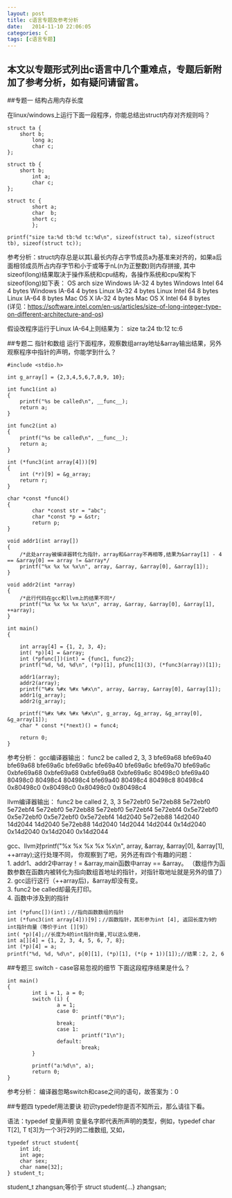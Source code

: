 ```yaml
---
layout: post
title: c语言专题及参考分析
date:   2014-11-10 22:06:05
categories: C
tags: [c语言专题]
---
```


本文以专题形式列出c语言中几个重难点，专题后新附加了参考分析，如有疑问请留言。
---
<!--more-->

##专题一 结构占用内存长度

在linux/windows上运行下面一段程序，你能总结出struct内存对齐规则吗？
```
struct ta {
	short b;
        long a;
        char c;
};

struct tb {
	short b;
        int a;
        char c;
};

struct tc {
        short a;
        char  b;
        short c;
        };

printf("size ta:%d tb:%d tc:%d\n", sizeof(struct ta), sizeof(struct tb), sizeof(struct tc));
```
参考分析：struct内存总是以其L最长内存占字节成员a为基准来对齐的，如果a后面相邻成员所占内存字节和小于或等于nL(n为正整数)则内存拼接,
其中sizeof(long)结果取决于操作系统和cpu结构，各操作系统和cpu架构下sizeof(long)如下表：
 OS           arch           size
Windows       IA-32        4 bytes
Windows       Intel 64     4 bytes
Windows       IA-64        4 bytes
Linux         IA-32        4 bytes
Linux         Intel 64     8 bytes
Linux         IA-64        8 bytes
Mac OS X      IA-32        4 bytes
Mac OS X      Intel 64     8 bytes  
(详见：https://software.intel.com/en-us/articles/size-of-long-integer-type-on-different-architecture-and-os)

假设改程序运行于Linux IA-64上则结果为：
size ta:24 tb:12 tc:6

##专题二 指针和数组
运行下面程序，观察数组array地址&array输出结果，另外观察程序中指针的声明，你能学到什么？

```
#include <stdio.h>

int g_array[] = {2,3,4,5,6,7,8,9, 10};

int func1(int a)
{
	printf("%s be called\n", __func__);
	return a;
}

int func2(int a)
{
	printf("%s be called\n", __func__);
	return a;
}

int (*func3(int array[4]))[9]
{
	int (*r)[9] = &g_array;
	return r;
}

char *const *func4()
{
        char *const str = "abc";
        char *const *p = &str;
        return p;
}

void addr1(int array[]) 
{
	/*此处array被编译器转化为指针，array和&array不再相等,结果为&array[1] - 4 == &array[0] == array != &array*/
	printf("%x %x %x %x\n", array, &array, &array[0], &array[1]);
}

void addr2(int *array) 
{
	/*此行代码在gcc和llvm上的结果不同*/
	printf("%x %x %x %x %x\n", array, &array, &array[0], &array[1], ++array);
}

int main()
{
	
	int array[4] = {1, 2, 3, 4};
	int( *p)[4] = &array;
	int (*pfunc[])(int) = {func1, func2};
	printf("%d, %d, %d\n", (*p)[1], pfunc[1](3), (*func3(array))[1]);
	
	addr1(array);
	addr2(array);
	printf("%#x %#x %#x %#x\n", array, &array, &array[0], &array[1]);
	addr1(g_array);
	addr2(g_array);

	printf("%#x %#x %#x %#x\n", g_array, &g_array, &g_array[0], &g_array[1]);	
	char * const *(*next)() = func4;
	
	return 0;
}
```
参考分析：
gcc编译器输出：
func2 be called
2, 3, 3
bfe69a68 bfe69a40 bfe69a68 bfe69a6c
bfe69a6c bfe69a40 bfe69a6c bfe69a70 bfe69a6c
0xbfe69a68 0xbfe69a68 0xbfe69a68 0xbfe69a6c
80498c0 bfe69a40 80498c0 80498c4
80498c4 bfe69a40 80498c4 80498c8 80498c4
0x80498c0 0x80498c0 0x80498c0 0x80498c4

llvm编译器输出：
func2 be called
2, 3, 3
5e72ebf0 5e72eb88 5e72ebf0 5e72ebf4
5e72ebf0 5e72eb88 5e72ebf0 5e72ebf4 5e72ebf4
0x5e72ebf0 0x5e72ebf0 0x5e72ebf0 0x5e72ebf4
14d2040 5e72eb88 14d2040 14d2044
14d2040 5e72eb88 14d2040 14d2044 14d2044
0x14d2040 0x14d2040 0x14d2040 0x14d2044

gcc、llvm对printf("%x %x %x %x %x\n", array, &array, &array[0], &array[1], ++array);这行处理不同，
你观察到了吧，另外还有四个有趣的问题：
<br>1. addr1、addr2中array！= &array,main函数中array == &array。
（数组作为函数参数在函数内被转化为指向数组首地址的指针，对指针取地址就是另外的值了）
<br>2. gcc运行这行（++array后)，&array却没有变。
<br>3. func2 be called却最先打印。
<br>4. 函数中涉及到的指针

```
int (*pfunc[])(int)；//指向函数数组的指针
int (*func3(int array[4]))[9]；//函数指针，其形参为int [4], 返回长度为9的int指针向量（等价于int [][9]）
int( *p)[4];//长度为4的int指针向量,可以这么使用，
int a[][4] = {1, 2, 3, 4, 5, 6, 7, 8};
int (*p)[4] = a;
printf("%d, %d, %d\n", p[0][1], (*p)[1], (*(p + 1))[1]);//结果：2, 2, 6
```

##专题三 switch - case容易忽视的细节
下面这段程序结果是什么？
```
int main()
{
        int i = 1, a = 0;
        switch (i) {
                a = 1;
                case 0:
                        printf("0\n");
                break;
                case 1:
                        printf("1\n");
                default:
                        break;
        }

        printf("a:%d\n", a);
        return 0;
}
```
参考分析：
编译器忽略switch和case之间的语句，故答案为：0

##专题四 typedef用法要诀
初识typedef你是否不知所云，那么请往下看。

语法：typedef 变量声明
变量名字即代表所声明的类型，例如，typedef char T[2], T t[3]为一个3行2列的二维数组,
又如，
```
typedef struct student{
	int id;
	int age;
	char sex;
	char name[32];
} student_t;
``` 
student_t zhangsan;等价于 struct student{...} zhangsan;      

